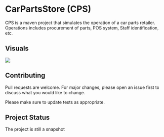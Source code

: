 # CarPartsStore (CPS)

CPS is a maven project that simulates the operation of a car parts retailer.
Operations includes procurement of parts, POS system, Staff identification, etc.

## Visuals

<img src="CarPartsStoreUML.png">

## Contributing

Pull requests are welcome. For major changes, please open an issue first to discuss what you would like to change.

Please make sure to update tests as appropriate.

## Project Status

The project is still a snapshot
